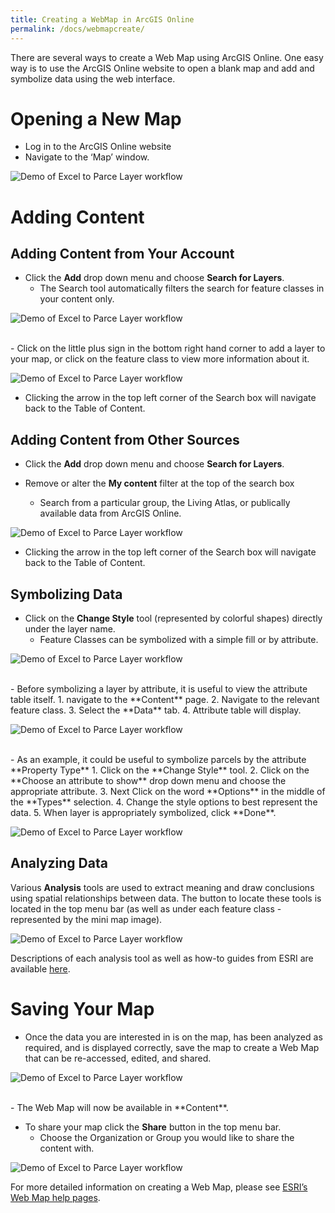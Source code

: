 ```yaml
---
title: Creating a WebMap in ArcGIS Online
permalink: /docs/webmapcreate/
--- 
```

There are several ways to create a Web Map using ArcGIS Online. One easy way is to use the ArcGIS Online website to open a blank map and add and symbolize data using the web interface.

# Opening a New Map

-  Log in to the ArcGIS Online website
-  Navigate to the ‘Map’ window.

![Demo of Excel to Parce Layer workflow]({{site.img_folder}}NavigateToMapTab.gif)

# Adding Content

## Adding Content from Your Account

-  Click the **Add** drop down menu and choose **Search for Layers**. 
    *   The Search tool automatically filters the search for feature classes in your content only. 

![Demo of Excel to Parce Layer workflow]({{site.img_folder}}AddMyContent.gif)

<br>
-  Click on the little plus sign in the bottom right hand corner to add a layer to your map, or click on the feature class to view more information about it.

![Demo of Excel to Parce Layer workflow]({{site.img_folder}}AddMyContentToWebMap.gif)

- Clicking the arrow in the top left corner of the Search box will navigate back to the Table of Content.

## Adding Content from Other Sources

-  Click the **Add** drop down menu and choose **Search for Layers**. 

-  Remove or alter the **My content** filter at the top of the search box
    *   Search from a particular group, the Living Atlas, or publically available data from ArcGIS Online.

![Demo of Excel to Parce Layer workflow]({{site.img_folder}}AddOtherContent.gif)

- Clicking the arrow in the top left corner of the Search box will navigate back to the Table of Content.

## Symbolizing Data

-  Click on the **Change Style** tool (represented by colorful shapes) directly under the layer name.
    *   Feature Classes can be symbolized with a simple fill or by attribute.

![Demo of Excel to Parce Layer workflow]({{site.img_folder}}SimpleSymbolization.gif)

<br>
-  Before symbolizing a layer by attribute, it is useful to view the attribute table itself.
    1.  navigate to the **Content** page.
    2.  Navigate to the relevant feature class.
    3.  Select the **Data** tab.
    4.  Attribute table will display.

![Demo of Excel to Parce Layer workflow]({{site.img_folder}}ComparingPINFields.gif)

<br>
-   As an example, it could be useful to symbolize parcels by the attribute **Property Type**
    1.  Click on the **Change Style** tool.
    2.  Click on the **Choose an attribute to show** drop down menu and choose the appropriate attribute.
    3.  Next Click on the word **Options** in the middle of the **Types** selection.
    4.  Change the style options to best represent the data.
    5.  When layer is appropriately symbolized, click **Done**.

![Demo of Excel to Parce Layer workflow]({{site.img_folder}}CategoricalSymbolization.gif)

## Analyzing Data

Various **Analysis** tools are used to extract meaning and draw conclusions using spatial relationships between data. The button to locate these tools is located in the top menu bar (as well as under each feature class - represented by the mini map image).

![Demo of Excel to Parce Layer workflow]({{site.img_folder}}AnalysisTools.gif)

Descriptions of each analysis tool as well as how-to guides from ESRI are available [here](http://doc.arcgis.com/en/arcgis-online/analyze/perform-analysis.htm).

# Saving Your Map

-   Once the data you are interested in is on the map, has been analyzed as required, and is displayed correctly, save the map to create a Web Map that can be re-accessed, edited, and shared. 

![Demo of Excel to Parce Layer workflow]({{site.img_folder}}SaveWebMap.gif)

<br>
-   The Web Map will now be available in **Content**.

-   To share your map click the **Share** button in the top menu bar.
    *   Choose the Organization or Group you would like to share the content with.

![Demo of Excel to Parce Layer workflow]({{site.img_folder}}ShareWebMap.gif)

For more detailed information on creating a Web Map, please see [ESRI’s Web Map help pages](https://doc.arcgis.com/en/arcgis-online/get-started/get-started-with-maps.htm).
